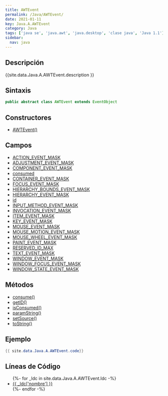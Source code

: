 ```yaml
---
title: AWTEvent
permalink: /Java/AWTEvent/
date: 2021-01-11
key: Java.A.AWTEvent
category: Java
tags: ['java se', 'java.awt', 'java.desktop', 'clase java', 'Java 1.1']
sidebar: 
  nav: java
---
```


## Descripción
{{site.data.Java.A.AWTEvent.description }}

## Sintaxis
~~~java
public abstract class AWTEvent extends EventObject
~~~

## Constructores
* [AWTEvent()](/Java/AWTEvent/AWTEvent/)

## Campos
* [ACTION_EVENT_MASK](/Java/AWTEvent/ACTION_EVENT_MASK)
* [ADJUSTMENT_EVENT_MASK](/Java/AWTEvent/ADJUSTMENT_EVENT_MASK)
* [COMPONENT_EVENT_MASK](/Java/AWTEvent/COMPONENT_EVENT_MASK)
* [consumed](/Java/AWTEvent/consumed)
* [CONTAINER_EVENT_MASK](/Java/AWTEvent/CONTAINER_EVENT_MASK)
* [FOCUS_EVENT_MASK](/Java/AWTEvent/FOCUS_EVENT_MASK)
* [HIERARCHY_BOUNDS_EVENT_MASK](/Java/AWTEvent/HIERARCHY_BOUNDS_EVENT_MASK)
* [HIERARCHY_EVENT_MASK](/Java/AWTEvent/HIERARCHY_EVENT_MASK)
* [id](/Java/AWTEvent/id)
* [INPUT_METHOD_EVENT_MASK](/Java/AWTEvent/INPUT_METHOD_EVENT_MASK)
* [INVOCATION_EVENT_MASK](/Java/AWTEvent/INVOCATION_EVENT_MASK)
* [ITEM_EVENT_MASK](/Java/AWTEvent/ITEM_EVENT_MASK)
* [KEY_EVENT_MASK](/Java/AWTEvent/KEY_EVENT_MASK)
* [MOUSE_EVENT_MASK](/Java/AWTEvent/MOUSE_EVENT_MASK)
* [MOUSE_MOTION_EVENT_MASK](/Java/AWTEvent/MOUSE_MOTION_EVENT_MASK)
* [MOUSE_WHEEL_EVENT_MASK](/Java/AWTEvent/MOUSE_WHEEL_EVENT_MASK)
* [PAINT_EVENT_MASK](/Java/AWTEvent/PAINT_EVENT_MASK)
* [RESERVED_ID_MAX](/Java/AWTEvent/RESERVED_ID_MAX)
* [TEXT_EVENT_MASK](/Java/AWTEvent/TEXT_EVENT_MASK)
* [WINDOW_EVENT_MASK](/Java/AWTEvent/WINDOW_EVENT_MASK)
* [WINDOW_FOCUS_EVENT_MASK](/Java/AWTEvent/WINDOW_FOCUS_EVENT_MASK)
* [WINDOW_STATE_EVENT_MASK](/Java/AWTEvent/WINDOW_STATE_EVENT_MASK)

## Métodos
* [consume()](/Java/AWTEvent/consume)
* [getID()](/Java/AWTEvent/getID)
* [isConsumed()](/Java/AWTEvent/isConsumed)
* [paramString()](/Java/AWTEvent/paramString)
* [setSource()](/Java/AWTEvent/setSource)
* [toString()](/Java/AWTEvent/toString)

## Ejemplo
~~~java
{{ site.data.Java.A.AWTEvent.code}}
~~~

## Líneas de Código
<ul>
{%- for _ldc in site.data.Java.A.AWTEvent.ldc -%}
   <li>
       <a href="{{_ldc['url'] }}">{{ _ldc['nombre'] }}</a>
   </li>
{%- endfor -%}
</ul>
